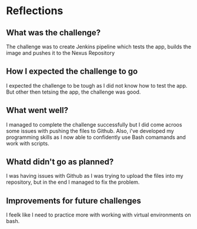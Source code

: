 # Reflections

<h2> What was the challenge? </h2>

The challenge was to create Jenkins pipeline which tests the app, builds the image and pushes it to the Nexus Repository

<h2> How I expected the challenge to go </h2>

I expected the challenge to be tough as I did not know how to test the app. But other then tetsing the app, the challenge was good. 

<h2>  What went well? </h2>

I managed to complete the challenge successfully but I did come acroos some issues with pushing the files to Github. Also, i've developed my programming skills as I now able to confidently use Bash comamands and work with scripts.

<h2> Whatd didn't go as planned? </h2>

I was having issues with Github as I was trying to upload the files into my repository, but in the end I managed to fix the problem. 

<h2> Improvements for future challenges </h2>

I feelk like I need to practice more with working with virtual environments on bash. 
